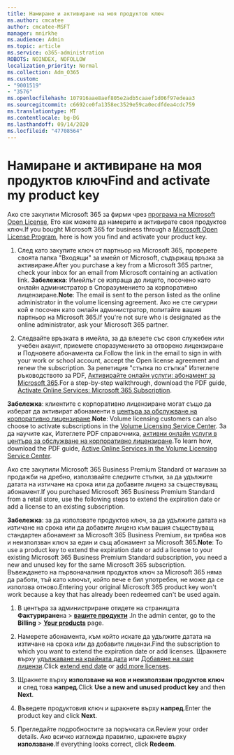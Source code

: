 ```yaml
---
title: Намиране и активиране на моя продуктов ключ
ms.author: cmcatee
author: cmcatee-MSFT
manager: mnirkhe
ms.audience: Admin
ms.topic: article
ms.service: o365-administration
ROBOTS: NOINDEX, NOFOLLOW
localization_priority: Normal
ms.collection: Adm_O365
ms.custom:
- "9001519"
- "3576"
ms.openlocfilehash: 107916aae8aef805e2adb5caaef1d06f97edeaa3
ms.sourcegitcommit: c6692ce0fa1358ec3529e59ca0ecdfdea4cdc759
ms.translationtype: MT
ms.contentlocale: bg-BG
ms.lasthandoff: 09/14/2020
ms.locfileid: "47708564"
---
```

# <a name="find-and-activate-my-product-key"></a><span data-ttu-id="5f6a0-102">Намиране и активиране на моя продуктов ключ</span><span class="sxs-lookup"><span data-stu-id="5f6a0-102">Find and activate my product key</span></span>

<span data-ttu-id="5f6a0-103">Ако сте закупили Microsoft 365 за фирми чрез [програма на Microsoft Open License](https://go.microsoft.com/fwlink/p/?LinkID=613298), Ето как можете да намерите и активирате своя продуктов ключ.</span><span class="sxs-lookup"><span data-stu-id="5f6a0-103">If you bought Microsoft 365 for business through a [Microsoft Open License Program](https://go.microsoft.com/fwlink/p/?LinkID=613298), here is how you find and activate your product key.</span></span>

1. <span data-ttu-id="5f6a0-104">След като закупите ключ от партньор на Microsoft 365, проверете своята папка "Входящи" за имейл от Microsoft, съдържащ връзка за активиране.</span><span class="sxs-lookup"><span data-stu-id="5f6a0-104">After you purchase a key from a Microsoft 365 partner, check your inbox for an email from Microsoft containing an activation link.</span></span>  <span data-ttu-id="5f6a0-105">**Забележка**: Имейлът се изпраща до лицето, посочено като онлайн администратор в Споразумението за корпоративно лицензиране.</span><span class="sxs-lookup"><span data-stu-id="5f6a0-105">**Note**: The email is sent to the person listed as the online administrator in the volume licensing agreement.</span></span>  <span data-ttu-id="5f6a0-106">Ако не сте сигурни кой е посочен като онлайн администратор, попитайте вашия партньор на Microsoft 365.</span><span class="sxs-lookup"><span data-stu-id="5f6a0-106">If you're not sure who is designated as the online administrator, ask your Microsoft 365 partner.</span></span>

2. <span data-ttu-id="5f6a0-107">Следвайте връзката в имейла, за да влезете със своя служебен или учебен акаунт, приемете споразумението за отворено лицензиране и Подновете абонамента си.</span><span class="sxs-lookup"><span data-stu-id="5f6a0-107">Follow the link in the email to sign in with your work or school account, accept the Open license agreement and renew the subscription.</span></span>  <span data-ttu-id="5f6a0-108">За репетиция "стъпка по стъпка" Изтеглете ръководството за PDF, [Активирайте онлайн услуги: абонамент за Microsoft 365](https://go.microsoft.com/fwlink/p/?LinkId=618100).</span><span class="sxs-lookup"><span data-stu-id="5f6a0-108">For a step-by-step walkthrough, download the PDF guide, [Activate Online Services: Microsoft 365 Subscription](https://go.microsoft.com/fwlink/p/?LinkId=618100).</span></span> 

<span data-ttu-id="5f6a0-109">**Забележка**: клиентите с корпоративно лицензиране могат също да изберат да активират абонаменти в [центъра за обслужване на корпоративно лицензиране](https://go.microsoft.com/fwlink/p/?LinkID=282016).</span><span class="sxs-lookup"><span data-stu-id="5f6a0-109">**Note**: Volume licensing customers can also choose to activate subscriptions in the [Volume Licensing Service Center](https://go.microsoft.com/fwlink/p/?LinkID=282016).</span></span>  <span data-ttu-id="5f6a0-110">За да научите как, Изтеглете PDF справочника, [активни онлайн услуги в центъра за обслужване на корпоративно лицензиране](https://go.microsoft.com/fwlink/p/?LinkId=618096).</span><span class="sxs-lookup"><span data-stu-id="5f6a0-110">To learn how, download the PDF guide, [Active Online Services in the Volume Licensing Service Center](https://go.microsoft.com/fwlink/p/?LinkId=618096).</span></span>

<span data-ttu-id="5f6a0-111">Ако сте закупили Microsoft 365 Business Premium Standard от магазин за продажби на дребно, използвайте следните стъпки, за да удължите датата на изтичане на срока или да добавите лиценз за съществуващ абонамент.</span><span class="sxs-lookup"><span data-stu-id="5f6a0-111">If you purchased Microsoft 365 Business Premium Standard from a retail store, use the following steps to extend the expiration date or add a license to an existing subscription.</span></span>

<span data-ttu-id="5f6a0-112">**Забележка**: за да използвате продуктов ключ, за да удължите датата на изтичане на срока или да добавите лиценз към вашия съществуващ стандартен абонамент за Microsoft 365 Business Premium, ви трябва нов и неизползван ключ за един и същ абонамент за Microsoft 365.</span><span class="sxs-lookup"><span data-stu-id="5f6a0-112">**Note**: To use a product key to extend the expiration date or add a license to your existing Microsoft 365 Business Premium Standard subscription, you need a new and unused key for the same Microsoft  365 subscription.</span></span>  <span data-ttu-id="5f6a0-113">Въвеждането на първоначалния продуктов ключ за Microsoft 365 няма да работи, тъй като ключът, който вече е бил употребен, не може да се използва отново.</span><span class="sxs-lookup"><span data-stu-id="5f6a0-113">Entering your original Microsoft  365 product key won't work because a key that has already been redeemed can't be used again.</span></span>

1. <span data-ttu-id="5f6a0-114">В центъра за администриране отидете на страницата **Фактуриране**на  >  **[вашите продукти](https://go.microsoft.com/fwlink/p/?linkid=842054)** .</span><span class="sxs-lookup"><span data-stu-id="5f6a0-114">In the admin center, go to the **Billing** > **[Your products](https://go.microsoft.com/fwlink/p/?linkid=842054)** page.</span></span>

2. <span data-ttu-id="5f6a0-115">Намерете абонамента, към който искате да удължите датата на изтичане на срока или да добавите лицензи.</span><span class="sxs-lookup"><span data-stu-id="5f6a0-115">Find the subscription to which you want to extend the expiration date or add licenses.</span></span>  <span data-ttu-id="5f6a0-116">Щракнете върху [удължаване на крайната дата](https://go.microsoft.com/fwlink/p/?linkid=842054) или [Добавяне на още лицензи](https://go.microsoft.com/fwlink/p/?linkid=842054).</span><span class="sxs-lookup"><span data-stu-id="5f6a0-116">Click [extend end date](https://go.microsoft.com/fwlink/p/?linkid=842054) or [add more licenses](https://go.microsoft.com/fwlink/p/?linkid=842054).</span></span>

3. <span data-ttu-id="5f6a0-117">Щракнете върху **използване на нов и неизползван продуктов ключ** и след това **напред**.</span><span class="sxs-lookup"><span data-stu-id="5f6a0-117">Click **Use a new and unused product key** and then **Next**.</span></span>

4. <span data-ttu-id="5f6a0-118">Въведете продуктовия ключ и щракнете върху **напред**.</span><span class="sxs-lookup"><span data-stu-id="5f6a0-118">Enter the product key and click **Next**.</span></span>

5. <span data-ttu-id="5f6a0-119">Прегледайте подробностите за поръчката си.</span><span class="sxs-lookup"><span data-stu-id="5f6a0-119">Review your order details.</span></span>  <span data-ttu-id="5f6a0-120">Ако всичко изглежда правилно, щракнете върху **използване**.</span><span class="sxs-lookup"><span data-stu-id="5f6a0-120">If everything looks correct, click **Redeem**.</span></span>